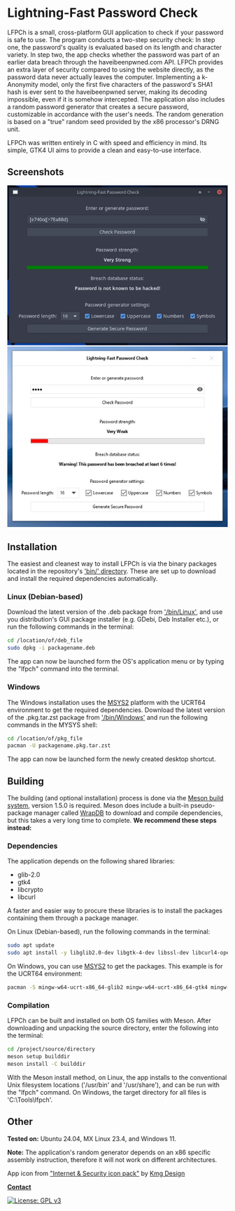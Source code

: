 # Lightning-Fast Password Check

LFPCh is a small, cross-platform GUI application to check if your password is safe to use. The program conducts a two-step security check:
In step one, the password's quality is evaluated based on its length and character variety. In step two, the app checks whether
the password was part of an earlier data breach through the haveibeenpwned.com API. LFPCh provides an extra layer of security
compared to using the website directly, as the password data never actually leaves the computer. Implementing a k-Anonymity model,
only the first five characters of the password's SHA1 hash is ever sent to the haveibeenpwned server, making its decoding impossible,
even if it is somehow intercepted. The application also includes a random password generator that creates a secure password, customizable
in accordance with the user's needs. The random generation is based on a "true" random seed provided by the x86 processor's DRNG unit.

LFPCh was written entirely in C with speed and efficiency in mind. Its simple, GTK4 UI aims to provide a clean and easy-to-use interface.

## Screenshots

<p align="center">
  <img src="./assets/screenshots/lnx_screen.jpg" alt="Linux Screenshot" height=auto width="700">
  <img src="./assets/screenshots/win_screen.jpg" alt="Windows Screenshot" height=auto width="700">
</p>

## Installation

The easiest and cleanest way to install LFPCh is via the binary packages located in the repository's ['bin/' directory](https://github.com/OperaVaria/lfpch/tree/main/bin).
These are set up to download and install the required dependencies automatically.

### Linux (Debian-based)

Download the latest version of the .deb package from ['/bin/Linux'](https://github.com/OperaVaria/lfpch/tree/main/bin/Linux), and use you distribution's GUI package installer
(e.g. GDebi, Deb Installer etc.), or run the following commands in the terminal:

```bash
cd /location/of/deb_file
sudo dpkg -i packagename.deb
```

The app can now be launched form the OS's application menu or by typing the "lfpch" command into the terminal.

### Windows

The Windows installation uses the [MSYS2](https://www.msys2.org/) platform with the UCRT64 environment to get the required dependencies.
Download the latest version of the .pkg.tar.zst package from ['/bin/Windows'](https://github.com/OperaVaria/lfpch/tree/main/bin/Windows) and run the following commands in the MYSYS shell:

```bash
cd /location/of/pkg_file
pacman -U packagename.pkg.tar.zst
```

The app can now be launched form the newly created desktop shortcut.

## Building

The building (and optional installation) process is done via the [Meson build system](https://mesonbuild.com/index.html),
version 1.5.0 is required. Meson does include a built-in pseudo-package manager called [WrapDB](https://mesonbuild.com/Wrapdb-projects.html)
to download and compile dependencies, but this takes a very long time to complete. **We recommend these steps instead:**

### Dependencies

The application depends on the following shared libraries:

- glib-2.0
- gtk4
- libcrypto
- libcurl

A faster and easier way to procure these libraries is to install the packages containing them through a package manager.

On Linux (Debian-based), run the following commands in the terminal:

  ```bash
  sudo apt update
  sudo apt install -y libglib2.0-dev libgtk-4-dev libssl-dev libcurl4-openssl-dev
  ```

On Windows, you can use [MSYS2](https://www.msys2.org/) to get the packages. This example is for the UCRT64 environment:

```bash
pacman -S mingw-w64-ucrt-x86_64-glib2 mingw-w64-ucrt-x86_64-gtk4 mingw-w64-ucrt-x86_64-openssl mingw-w64-ucrt-x86_64-curl
```

### Compilation

LFPCh can be built and installed on both OS families with Meson. After downloading and unpacking the source directory,
enter the following into the terminal:

```bash
cd /project/source/directory
meson setup builddir
meson install -C builddir
```

With the Meson install method, on Linux, the app installs to the conventional Unix filesystem locations
('/usr/bin' and '/usr/share'), and can be run with the "lfpch" command.
On Windows, the target directory for all files is 'C:\Tools\lfpch'.

## Other

**Tested on:** Ubuntu 24.04, MX Linux 23.4, and Windows 11.

**Note:** The application's random generator depends on an x86 specific assembly instruction, therefore it will not work on different architectures.

App icon from ["Internet & Security icon pack"](https://www.iconfinder.com/iconsets/internet-security-flat-2) by [Kmg Design](https://www.iconfinder.com/kmgdesignid)

**[Contact](mailto:lcs_it@proton.me)**

[![License: GPL v3](https://img.shields.io/badge/License-GPLv3-blue.svg)](https://www.gnu.org/licenses/gpl-3.0)
